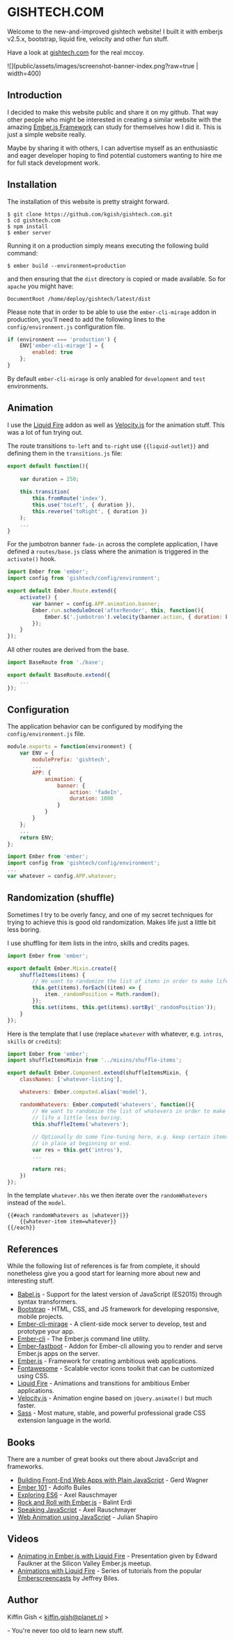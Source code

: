 # GISHTECH.COM

Welcome to the new-and-improved gishtech website! I built it with emberjs v2.5.x, bootstrap, liquid fire, velocity and
other fun stuff.

Have a look at [gishtech.com](http://www.gishtech.com) for the real mccoy.

![](public/assets/images/screenshot-banner-index.png?raw=true | width=400)

## Introduction

I decided to make this website public and share it on my github. That way other people who might be interested in 
creating a similar website with the amazing [Ember.js Framework](http://emberjs.com) can study for themselves how I 
did it. This is just a simple website really.

Maybe by sharing it with others, I can advertise myself as an enthusiastic and eager developer hoping to find potential
customers wanting to hire me for full stack development work.

## Installation

The installation of this website is pretty straight forward.

    $ git clone https://github.com/kgish/gishtech.com.git
    $ cd gishtech.com
    $ npm install
    $ ember server
    
Running it on a production simply means executing the following build command:

    $ ember build --environment=production
    
and then ensuring that the `dist` directory is copied or made available. So for `apache` you might have:

    DocumentRoot /home/deploy/gishtech/latest/dist
    
Please note that in order to be able to use the `ember-cli-mirage` addon in production, you'll need to add the 
following lines to the `config/environment.js` configuration file.

```javascript
if (environment === 'production') {
    ENV['ember-cli-mirage'] = {
        enabled: true
    };
}
```

By default `ember-cli-mirage` is only anabled for `development` and `test` environments.


## Animation

I use the [Liquid Fire](http://ember-animation.github.io/liquid-fire/) addon as well as [Velocity.js](http://julian.com/research/velocity/) 
for the animation stuff. This was a lot of fun trying out.

The route transitions `to-left` and `to-right` use `{{liquid-outlet}}` and defining them in the `transitions.js` file:

```javascript
export default function(){
    
    var duration = 250;
    
    this.transition(
        this.fromRoute('index'),
        this.use('toLeft', { duration }),
        this.reverse('toRight', { duration })
    );
    ...
}
```

For the jumbotron banner `fade-in` across the complete application, I have defined a `routes/base.js` class where the
animation is triggered in the `activate()` hook.


```javascript
import Ember from 'ember';
import config from 'gishtech/config/environment';

export default Ember.Route.extend({
    activate() {
        var banner = config.APP.animation.banner;
        Ember.run.scheduleOnce('afterRender', this, function(){
            Ember.$('.jumbotron').velocity(banner.action, { duration: banner.duration });
        });
    }
});
```

All other routes are derived from the base.

```javascript
import BaseRoute from './base';

export default BaseRoute.extend({
    ...
});
```

## Configuration

The application behavior can be configured by modifying the `config/environment.js` file.

```javascript
module.exports = function(environment) {
    var ENV = {
        modulePrefix: 'gishtech',
        ...
        APP: {
            animation: {
                banner: {
                    action: 'fadeIn',
                    duration: 1000
                }
            }
        }
    };
    ...
    return ENV;
};
```

```javascript
import Ember from 'ember';
import config from 'gishtech/config/environment';
...
var whatever = config.APP.whatever;
```

## Randomization (shuffle)

Sometimes I try to be overly fancy, and one of my secret techniques for trying to achieve this is good old
randomization. Makes life just a little bit less boring.

I use shuffling for item lists in the intro, skills and credits pages.


```javascript
import Ember from 'ember';

export default Ember.Mixin.create({
    shuffleItems(items) {
        // We want to randomize the list of items in order to make life less boring.
        this.get(items).forEach((item) => {
            item._randomPosition = Math.random();
        });
        this.set(items, this.get(items).sortBy('_randomPosition'));
    }
});
```

Here is the template that I use (replace `whatever` with whatever, e.g. `intros`, `skills` or `credits`):

```javascript
import Ember from 'ember';
import shuffleItemsMixin from '../mixins/shuffle-items';

export default Ember.Component.extend(shuffleItemsMixin, {
    classNames: ['whatever-listing'],

    whatevers: Ember.computed.alias('model'),

    randomWhatevers: Ember.computed('whatevers', function(){
        // We want to randomize the list of whatevers in order to make
        // life a little less boring.
        this.shuffleItems('whatevers');
        
        // Optionally do some fine-tuning here, e.g. keep certain items 
        // in place at beginning or end.
        var res = this.get('intros'),
        ...

        return res;
    })
});
```

In the template `whatever.hbs` we then iterate over the `randomWhatevers` instead of the `model`.
    
```
{{#each randomWhatevers as |whatever|}}
    {{whatever-item item=whatever}}
{{/each}}
```

## References

While the following list of references is far from complete, it should nonetheless give you a good start for learning
more about new and interesting stuff.

* [Babel.js](http://babeljs.io/) - Support for the latest version of JavaScript (ES2015) through syntax transformers.
* [Bootstrap](http://getbootstrap.com/) - HTML, CSS, and JS framework for developing responsive, mobile projects.
* [Ember-cli-mirage](http://www.ember-cli-mirage.com/) - A client-side mock server to develop, test and prototype your app. 
* [Ember-cli](http://ember-cli.com/) - The Ember.js command line utility.
* [Ember-fastboot](http://www.ember-fastboot.com/) - Addon for Ember-cli allowing you to render and serve Ember.js apps on the server. 
* [Ember.js](http://emberjs.com/) - Framework for creating ambitious web applications.
* [Fontawesome](http://fontawesome.io/) - Scalable vector icons toolkit that can be customized using CSS.
* [Liquid Fire](http://ember-animation.github.io/liquid-fire/) - Animations and transitions for ambitious Ember applications.
* [Velocity.js](http://julian.com/research/velocity/) - Animation engine based on `jQuery.animate()` but much faster.
* [Sass](http://sass-lang.com/) - Most mature, stable, and powerful professional grade CSS extension language in the world.

## Books

There are a number of great books out there about JavaScript and frameworks.

* [Building Front-End Web Apps with Plain JavaScript](https://gumroad.com/l/YyWka) - Gerd Wagner
* [Ember 101](https://leanpub.com/ember-cli-101) - Adolfo Builes
* [Exploring ES6](https://leanpub.com/exploring-es6) - Axel Rauschmayer
* [Rock and Roll with Ember.js](http://balinterdi.com/rock-and-roll-with-emberjs/) - Balint Erdi
* [Speaking JavaScript](http://speakingjs.com/es5/) - Axel Rauschmayer
* [Web Animation using JavaScript](http://www.amazon.com/Web-Animation-using-JavaScript-Develop/dp/0134096665) - Julian Shapiro

## Videos

* [Animating in Ember.js with Liquid Fire](https://www.youtube.com/watch?v=vq_BcIFM8Rc) - Presentation given by Edward Faulkner at the Silicon Valley Ember.js meetup.
* [Animations with Liquid Fire](https://www.emberscreencasts.com/tags/liquid-fire) - Series of tutorials from the popular [Emberscreencasts](https://www.emberscreencasts.com/) by Jeffrey Biles.

## Author

Kiffin Gish \< kiffin.gish@planet.nl \>

\- You're never too old to learn new stuff.
